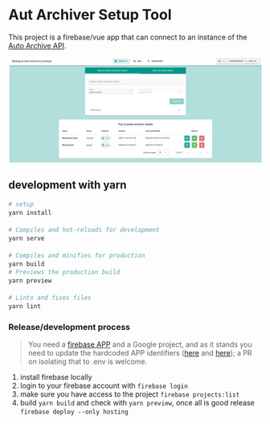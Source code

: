# Aut Archiver Setup Tool
This project is a firebase/vue app that can connect to an instance of the [Auto Archive API](https://github.com/bellingcat/auto-archiver-api).

![UI preview](docs/image.png)

## development with yarn
```bash
# setup
yarn install

# Compiles and hot-reloads for development
yarn serve

# Compiles and minifies for production
yarn build
# Previews the production build
yarn preview

# Lints and fixes files
yarn lint
```

### Release/development process
> You need a [firebase APP](https://firebase.google.com/) and a Google project, and as it stands you need to update the hardcoded APP identifiers ([here](src/store/index.js) and [here](firebase.json)); a PR on isolating that to .env is welcome.

1. install firebase locally
2. login to your firebase account with `firebase login`
3. make sure you have access to the project `firebase projects:list`
4. build `yarn build` and check with `yarn preview`, once all is good release `firebase deploy --only hosting`
<!-- 5. to update schedule functions `firebase deploy --only functions` currently these are disabled -->
<!-- 6. if you add any library to a function, install it inside the `/functions` folder and not in the root folder -->
<!-- 7. to update secrets use `firebase functions:secrets:set SECRET_NAME` more info [here](https://firebase.google.com/docs/functions/config-env?gen=2nd#managing_secrets) -->
   <!-- 1. `API_SERVICE_PASSWORD` for the auto-archiver-api -->
   <!-- 2. `GOOGLE_API_CLIENT_EMAIL` and `GOOGLE_API_PRIVATE_KEY` for the scheduled function to validate sheets exist -->